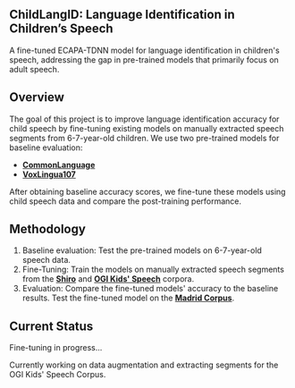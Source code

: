 ## ChildLangID: Language Identification in Children’s Speech

A fine-tuned ECAPA-TDNN model for language identification in children's speech, addressing the gap in pre-trained models that primarily focus on adult speech.

## Overview
The goal of this project is to improve language identification accuracy for child speech by fine-tuning existing models on manually extracted speech segments from 6-7-year-old children.
We use two pre-trained models for baseline evaluation:
- [**CommonLanguage**](https://huggingface.co/speechbrain/lang-id-commonlanguage_ecapa)
- [**VoxLingua107**](https://huggingface.co/speechbrain/lang-id-voxlingua107-ecapa)

After obtaining baseline accuracy scores, we fine-tune these models using child speech data and compare the post-training performance.

## Methodology
1. Baseline evaluation: Test the pre-trained models on 6-7-year-old speech data.
2. Fine-Tuning: Train the models on manually extracted speech segments from the [**Shiro**](https://childes.talkbank.org/access/Spanish/Shiro.html) and [**OGI Kids' Speech**](https://catalog.ldc.upenn.edu/LDC2007S18) corpora.
3. Evaluation: Compare the fine-tuned models' accuracy to the baseline results. Test the fine-tuned model on the [**Madrid Corpus**](https://ilabs.uw.edu/sites/default/files/2020_ferjanramirez_kuhl_earlysecondlanguage.pdf).

## Current Status
Fine-tuning in progress...

Currently working on data augmentation and extracting segments for the OGI Kids' Speech Corpus.